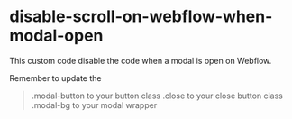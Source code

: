 # disable-scroll-on-webflow-when-modal-open
This custom code disable the code when a modal is open on Webflow.

Remember to update the 
> .modal-button to your button class
> .close  to your close button class
> .modal-bg to your modal wrapper
